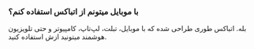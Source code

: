 
### با موبایل میتونم از اتباکس استفاده کنم؟ ###
بله. اتباکس طوری طراحی شده که با موبایل، تبلت، لپ‌تاپ، کامپیوتر و حتی تلویزیون هوشمند میتونید ازش استفاده کنید.

